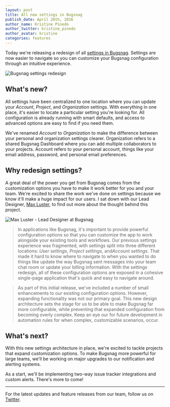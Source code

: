 ```yaml
---
layout: post
title: All new settings in Bugsnag
publish_date: April 26th, 2016      
author_name: Kristine Pinedo
author_twitter: kristine_pinedo
author_avatar: kristine
categories: features
---
```


Today we're releasing a redesign of all [settings in Bugsnag](https://app.bugsnag.com/user/sign_in). Settings are now easier to navigate so you can customize your Bugsnag configuration through an intuitive experience.

![Bugsnag settings redesign](/img/posts/bugsnag-settings.png)

## What's new?

All settings have been centralized to one location where you can update your *Account*, *Project*, and *Organization* settings. With everything in one place, it's easier to locate a particular setting you're looking for. All configuration is already running with smart defaults, and access to advanced options are easy to find if you need them.

We've renamed *Account* to *Organization* to make the difference between your personal and organization settings clearer. Organization refers to a shared Bugsnag Dashboard where you can add multiple collaborators to your projects. Account refers to your personal account, things like your email address, password, and personal email preferences.  

## Why redesign settings?

A great deal of the power you get from Bugsnag comes from the customization options you have to make it work better for you and your team. We're excited to share the work we've done on settings because we know it'll make a huge impact for our users. I sat down with our Lead Designer, [Max Luster](https://twitter.com/maxluster), to find out more about the thought behind this project.

![Max Luster - Lead Designer at Bugsnag](/img/posts/max-headshot.jpg)

> In applications like Bugsnag, it's important to provide powerful configuration options so that you can customize the app to work alongside your existing tools and workflows. Our previous settings experience was fragmented, with settings split into three different locations: ​*User settings*​, ​*Project settings*​, and ​*Account settings*​. That made it hard to know where to navigate to when you wanted to do things like update the way Bugsnag sent messages into your team chat room or update your billing information. With the settings redesign, all of these configuration options are exposed in a cohesive single-page application that's quick and easy to navigate around.

> As part of this initial release, we've included a number of small enhancements to our existing configuration options. However, expanding functionality was not our primary goal. This new design architecture sets the stage for us to be able to make Bugsnag far more configurable, while preventing that expanded configuration from becoming overly complex. Keep an eye our for future development in automation rules for when complex, customizable scenarios, occur.

## What's next?

With this new settings architecture in place, we're excited to tackle projects that expand customization options. To make Bugsnag more powerful for large teams, we'll be working on major upgrades to our notification and alerting systems.

As a start, we'll be implementing two-way issue tracker integrations and custom alerts. There's more to come!  

---

For the latest updates and feature releases from our team, follow us on [Twitter](https://twitter.com/bugsnag).
